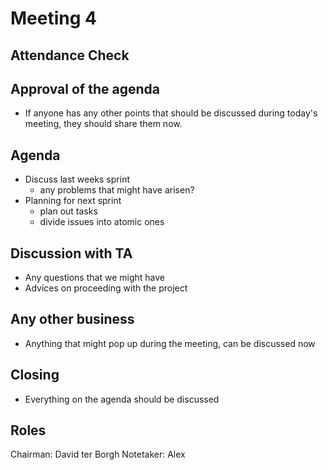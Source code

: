 # Meeting 4

## Attendance Check

## Approval of the agenda
- If anyone has any other points that should be discussed during today's meeting, they should share them now.

## Agenda
- Discuss last weeks sprint
    - any problems that might have arisen?
- Planning for next sprint
    - plan out tasks
    - divide issues into atomic ones

## Discussion with TA
- Any questions that we might have
- Advices on proceeding with the project

## Any other business
- Anything that might pop up during the meeting, can be discussed now

## Closing
- Everything on the agenda should be discussed

## Roles
Chairman: David ter Borgh
Notetaker: Alex